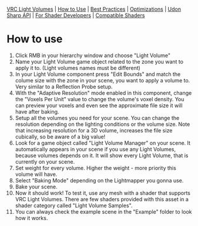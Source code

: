 [VRC Light Volumes](README.md) | [How to Use](Documentation/HowtoUse.md) | [Best Practices](Documentation/BestPractices.md) | [Optimizations](Documentation/Optimizations.md) | [Udon Sharp API](Documentation/UdonSharpAPI.md) | [For Shader Developers](Documentation/ForShaderDevelopers.md) | [Compatible Shaders](Documentation/CompatibleShaders.md)
# How to use
1. Click RMB in your hierarchy window and choose "Light Volume"
2. Name your Light Volume game object related to the zone you want to apply it to. (Light volumes names must be different)
3. In your Light Volume component press "Edit Bounds" and match the  colume size with the zone in your scene, you want to apply a volume to. Very similar to a Reflection Probe setup.
4. With the "Adaptive Resolution" mode enabled in this component, change the "Voxels Per Unit" value to change the volume's voxel density. You can preview your voxels and even see the approximate file size it will have after baking.
5. Setup all the volumes you need for your scene. You can change the resolution depending on the lighting conditions or the volume size. Note that increasing resolution for a 3D volume, increases the file size cubically, so be aware of a big value!
6. Look for a game object called "Light Volume Manager" on your scene. It automatically appears in your scene if you use any Light Volumes, because volumes depends on it. It will show every Light Volume, that is currently on your scene.
7. Set weight for every volume. Higher the weight - more priority this volume will have.
8. Select "Baking Mode" depending on the Lightmapper you gonna use.
9. Bake your scene.
10. Now it should work! To test it, use any mesh with a shader that supports VRC Light Volumes. There are few shaders provided with this asset in a shader category called "Light Volume Samples".
11. You can always check the example scene in the "Example" folder to look how it works.
